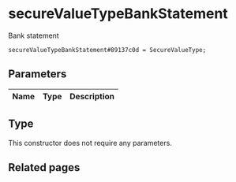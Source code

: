# secureValueTypeBankStatement
Bank statement

```
secureValueTypeBankStatement#89137c0d = SecureValueType;
```

## Parameters
| Name | Type | Description |
| ---- | :----: | ----------- |


## Type
This constructor does not require any parameters.

## Related pages
